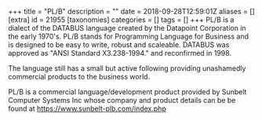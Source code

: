 +++
title = "PL/B"
description = ""
date = 2018-09-28T12:59:01Z
aliases = []
[extra]
id = 21955
[taxonomies]
categories = []
tags = []
+++
PL/B is a dialect of the DATABUS language  created by the Datapoint Corporation in the early 1970's.  PL/B stands for Programming Language for Business and is designed to be easy to write, robust and scaleable.  DATABUS was approved as "ANSI Standard X3.238-1994." and reconfirmed in 1998.

The language still has a small but active following providing unashamedly commercial products to the business world.

PL/B is a commercial language/development product provided by Sunbelt Computer Systems Inc whose company and product details can be be found at https://www.sunbelt-plb.com/index.php
